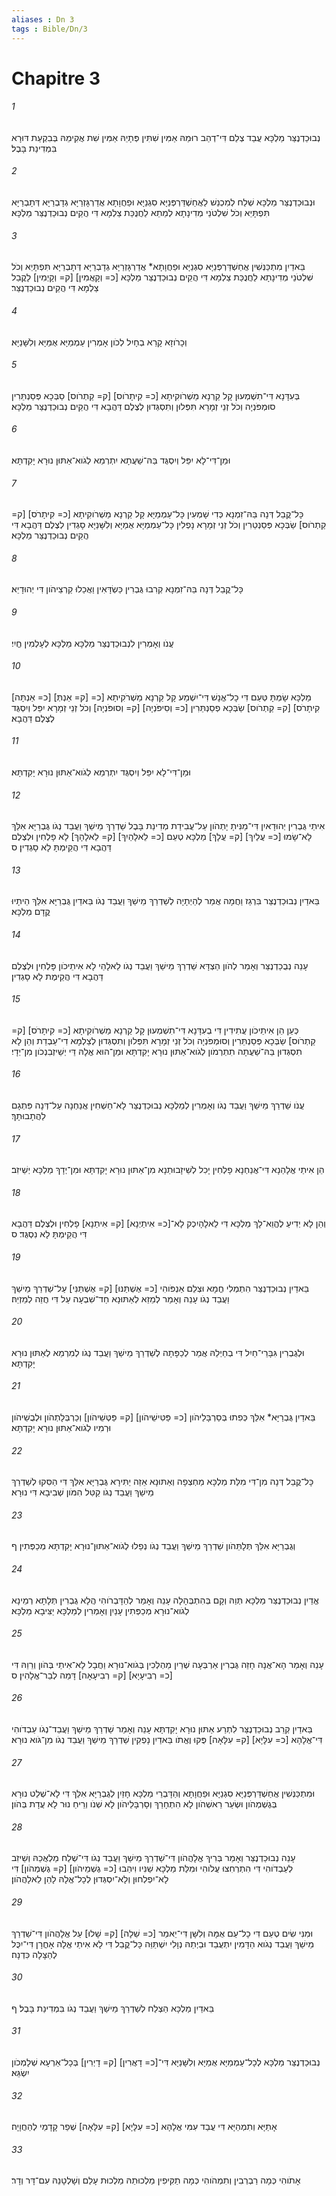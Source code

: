 ```yaml
---
aliases : Dn 3
tags : Bible/Dn/3
---
```


# Chapitre 3

###### 1
נְבוּכַדְנֶצַּר מַלְכָּא עֲבַד צְלֵם דִּי־דְהַב רוּמֵהּ אַמִּין שִׁתִּין פְּתָיֵהּ אַמִּין שִׁת אֲקִימֵהּ בְּבִקְעַת דּוּרָא בִּמְדִינַת בָּבֶל׃
###### 2
וּנְבוּכַדְנֶצַּר מַלְכָּא שְׁלַח לְמִכְנַשׁ לַאֲחַשְׁדַּרְפְּנַיָּא סִגְנַיָּא וּפַחֲוָתָא אֲדַרְגָּזְרַיָּא גְדָבְרַיָּא דְּתָבְרַיָּא תִּפְתָּיֵא וְכֹל שִׁלְטֹנֵי מְדִינָתָא לְמֵתֵא לַחֲנֻכַּת צַלְמָא דִּי הֲקֵים נְבוּכַדְנֶצַּר מַלְכָּא׃
###### 3
בֵּאדַיִן מִתְכַּנְּשִׁין אֲחַשְׁדַּרְפְּנַיָּא סִגְנַיָּא וּפַחֲוָתָא* אֲדַרְגָּזְרַיָּא גְדָבְרַיָּא דְּתָבְרַיָּא תִּפְתָּיֵא וְכֹל שִׁלְטֹנֵי מְדִינָתָא לַחֲנֻכַּת צַלְמָא דִּי הֲקֵים נְבוּכַדְנֶצַּר מַלְכָּא [כ= וְקָאֲמִין] [ק= וְקָיְמִין] לָקֳבֵל צַלְמָא דִּי הֲקֵים נְבוּכַדְנֶצַּר׃
###### 4
וְכָרֹוזָא קָרֵא בְחָיִל לְכֹון אָמְרִין עַמְמַיָּא אֻמַּיָּא וְלִשָּׁנַיָּא׃
###### 5
בְּעִדָּנָא דִּי־תִשְׁמְעוּן קָל קַרְנָא מַשְׁרֹוקִיתָא [כ= קִיתָרֹוס] [ק= קַתְרֹוס] סַבְּכָא פְּסַנְתֵּרִין סוּמְפֹּנְיָה וְכֹל זְנֵי זְמָרָא תִּפְּלוּן וְתִסְגְּדוּן לְצֶלֶם דַּהֲבָא דִּי הֲקֵים נְבוּכַדְנֶצַּר מַלְכָּא׃
###### 6
וּמַן־דִּי־לָא יִפֵּל וְיִסְגֻּד בַּהּ־שַׁעֲתָא יִתְרְמֵא לְגֹוא־אַתּוּן נוּרָא יָקִדְתָּא׃
###### 7
כָּל־קֳבֵל דְּנָה בֵּהּ־זִמְנָא כְּדִי שָׁמְעִין כָּל־עַמְמַיָּא קָל קַרְנָא מַשְׁרֹוקִיתָא [כ= קִיתָרֹס] [ק= קַתְרֹוס] שַׂבְּכָא פְּסַנְטֵרִין וְכֹל זְנֵי זְמָרָא נָפְלִין כָּל־עַמְמַיָּא אֻמַיָּא וְלִשָּׁנַיָּא סָגְדִין לְצֶלֶם דַּהֲבָא דִּי הֲקֵים נְבוּכַדְנֶצַּר מַלְכָּא׃
###### 8
כָּל־קֳבֵל דְּנָה בֵּהּ־זִמְנָא קְרִבוּ גֻּבְרִין כַּשְׂדָּאִין וַאֲכַלוּ קַרְצֵיהֹון דִּי יְהוּדָיֵא׃
###### 9
עֲנֹו וְאָמְרִין לִנְבוּכַדְנֶצַּר מַלְכָּא מַלְכָּא לְעָלְמִין חֱיִי׃
###### 10
[כ= אַנְתָּה] [ק= אַנְתְּ] מַלְכָּא שָׂמְתָּ טְּעֵם דִּי כָל־אֱנָשׁ דִּי־יִשְׁמַע קָל קַרְנָא מַשְׁרֹקִיתָא [כ= קִיתָרֹס] [ק= קַתְרֹוס] שַׂבְּכָא פְסַנְתֵּרִין [כ= וְסִיפֹּנְיָה] [ק= וְסוּפֹּנְיָה] וְכֹל זְנֵי זְמָרָא יִפֵּל וְיִסְגֻּד לְצֶלֶם דַּהֲבָא׃
###### 11
וּמַן־דִּי־לָא יִפֵּל וְיִסְגֻּד יִתְרְמֵא לְגֹוא־אַתּוּן נוּרָא יָקִדְתָּא׃
###### 12
אִיתַי גֻּבְרִין יְהוּדָאיִן דִּי־מַנִּיתָ יָתְהֹון עַל־עֲבִידַת מְדִינַת בָּבֶל שַׁדְרַךְ מֵישַׁךְ וַעֲבֵד נְגֹו גֻּבְרַיָּא אִלֵּךְ לָא־שָׂמוּ [כ= עֲלַיִךְ] [ק= עֲלָךְ] מַלְכָּא טְעֵם [כ= לֵאלָהַיִךְ] [ק= לֵאלָהָךְ] לָא פָלְחִין וּלְצֶלֶם דַּהֲבָא דִּי הֲקֵימְתָּ לָא סָגְדִין׃ ס
###### 13
בֵּאדַיִן נְבוּכַדְנֶצַּר בִּרְגַז וַחֲמָה אֲמַר לְהַיְתָיָה לְשַׁדְרַךְ מֵישַׁךְ וַעֲבֵד נְגֹו בֵּאדַיִן גֻּבְרַיָּא אִלֵּךְ הֵיתָיוּ קֳדָם מַלְכָּא׃
###### 14
עָנֵה נְבֻכַדְנֶצַּר וְאָמַר לְהֹון הַצְדָּא שַׁדְרַךְ מֵישַׁךְ וַעֲבֵד נְגֹו לֵאלָהַי לָא אִיתֵיכֹון פָּלְחִין וּלְצֶלֶם דַּהֲבָא דִּי הֲקֵימֶת לָא סָגְדִין׃
###### 15
כְּעַן הֵן אִיתֵיכֹון עֲתִידִין דִּי בְעִדָּנָא דִּי־תִשְׁמְעוּן קָל קַרְנָא מַשְׁרֹוקִיתָא [כ= קִיתָרֹס] [ק= קַתְרֹוס] שַׂבְּכָא פְּסַנְתֵּרִין וְסוּמְפֹּנְיָה וְכֹל זְנֵי זְמָרָא תִּפְּלוּן וְתִסְגְּדוּן לְצַלְמָא דִי־עַבְדֵת וְהֵן לָא תִסְגְּדוּן בַּהּ־שַׁעֲתָה תִתְרְמֹון לְגֹוא־אַתּוּן נוּרָא יָקִדְתָּא וּמַן־הוּא אֱלָהּ דֵּי יְשֵׁיזְבִנְכֹון מִן־יְדָי׃
###### 16
עֲנֹו שַׁדְרַךְ מֵישַׁךְ וַעֲבֵד נְגֹו וְאָמְרִין לְמַלְכָּא נְבוּכַדְנֶצַּר לָא־חַשְׁחִין אֲנַחְנָה עַל־דְּנָה פִּתְגָם לַהֲתָבוּתָךְ׃
###### 17
הֵן אִיתַי אֱלָהַנָא דִּי־אֲנַחְנָא פָלְחִין יָכִל לְשֵׁיזָבוּתַנָא מִן־אַתּוּן נוּרָא יָקִדְתָּא וּמִן־יְדָךְ מַלְכָּא יְשֵׁיזִב׃
###### 18
וְהֵן לָא יְדִיעַ לֶהֱוֵא־לָךְ מַלְכָּא דִּי לֵאלָהָיִכְק לָא־[כ= אִיתַיְנָא] [ק= אִיתַנָא] פָלְחִין וּלְצֶלֶם דַּהֲבָא דִּי הֲקֵימְתָּ לָא נִסְגֻּד׃ ס
###### 19
בֵּאדַיִן נְבוּכַדְנֶצַּר הִתְמְלִי חֱמָא וּצְלֵם אַנְפֹּוהִי [כ= אֶשְׁתַּנּוּ] [ק= אֶשְׁתַּנִּי] עַל־שַׁדְרַךְ מֵישַׁךְ וַעֲבֵד נְגֹו עָנֵה וְאָמַר לְמֵזֵא לְאַתּוּנָא חַד־שִׁבְעָה עַל דִּי חֲזֵה לְמֵזְיֵהּ׃
###### 20
וּלְגֻבְרִין גִּבָּרֵי־חַיִל דִּי בְחַיְלֵהּ אֲמַר לְכַפָּתָה לְשַׁדְרַךְ מֵישַׁךְ וַעֲבֵד נְגֹו לְמִרְמֵא לְאַתּוּן נוּרָא יָקִדְתָּא׃
###### 21
בֵּאדַיִן גֻּבְרַיָּא* אִלֵּךְ כְּפִתוּ בְּסַרְבָּלֵיהֹון [כ= פַּטִּישֵׁיהֹון] [ק= פַּטְּשֵׁיהֹון] וְכַרְבְּלָתְהֹון וּלְבֻשֵׁיהֹון וּרְמִיו לְגֹוא־אַתּוּן נוּרָא יָקִדְתָּא׃
###### 22
כָּל־קֳבֵל דְּנָה מִן־דִּי מִלַּת מַלְכָּא מַחְצְפָה וְאַתּוּנָא אֵזֵה יַתִּירָא גֻּבְרַיָּא אִלֵּךְ דִּי הַסִּקוּ לְשַׁדְרַךְ מֵישַׁךְ וַעֲבֵד נְגֹו קַטִּל הִמֹּון שְׁבִיבָא דִּי נוּרָא׃
###### 23
וְגֻבְרַיָּא אִלֵּךְ תְּלָתֵּהֹון שַׁדְרַךְ מֵישַׁךְ וַעֲבֵד נְגֹו נְפַלוּ לְגֹוא־אַתּוּן־נוּרָא יָקִדְתָּא מְכַפְּתִין׃ ף
###### 24
אֱדַיִן נְבוּכַדְנֶצַּר מַלְכָּא תְּוַהּ וְקָם בְּהִתְבְּהָלָה עָנֵה וְאָמַר לְהַדָּבְרֹוהִי הֲלָא גֻבְרִין תְּלָתָא רְמֵינָא לְגֹוא־נוּרָא מְכַפְּתִין עָנַיִן וְאָמְרִין לְמַלְכָּא יַצִּיבָא מַלְכָּא׃
###### 25
עָנֵה וְאָמַר הָא־אֲנָה חָזֵה גֻּבְרִין אַרְבְּעָה שְׁרַיִן מַהְלְכִין בְּגֹוא־נוּרָא וַחֲבָל לָא־אִיתַי בְּהֹון וְרֵוֵהּ דִּי [כ= רְבִיעָיָא] [ק= רְבִיעָאָה] דָּמֵה לְבַר־אֱלָהִין׃ ס
###### 26
בֵּאדַיִן קְרֵב נְבוּכַדְנֶצַּר לִתְרַע אַתּוּן נוּרָא יָקִדְתָּא עָנֵה וְאָמַר שַׁדְרַךְ מֵישַׁךְ וַעֲבֵד־נְגֹו עַבְדֹוהִי דִּי־אֱלָהָא [כ= עִלָּיָא] [ק= עִלָּאָה] פֻּקוּ וֶאֱתֹו בֵּאדַיִן נָפְקִין שַׁדְרַךְ מֵישַׁךְ וַעֲבֵד נְגֹו מִן־גֹּוא נוּרָא׃
###### 27
וּמִתְכַּנְּשִׁין אֲחַשְׁדַּרְפְּנַיָּא סִגְנַיָּא וּפַחֲוָתָא וְהַדָּבְרֵי מַלְכָּא חָזַיִן לְגֻבְרַיָּא אִלֵּךְ דִּי לָא־שְׁלֵט נוּרָא בְּגֶשְׁמְהֹון וּשְׂעַר רֵאשְׁהֹון לָא הִתְחָרַךְ וְסָרְבָּלֵיהֹון לָא שְׁנֹו וְרֵיחַ נוּר לָא עֲדָת בְּהֹון׃
###### 28
עָנֵה נְבוּכַדְנֶצַּר וְאָמַר בְּרִיךְ אֱלָהֲהֹון דִּי־שַׁדְרַךְ מֵישַׁךְ וַעֲבֵד נְגֹו דִּי־שְׁלַח מַלְאֲכֵהּ וְשֵׁיזִב לְעַבְדֹוהִי דִּי הִתְרְחִצוּ עֲלֹוהִי וּמִלַּת מַלְכָּא שַׁנִּיו וִיהַבוּ [כ= גֶשְׁמֵיהֹון] [ק= גֶשְׁמְהֹון] דִּי לָא־יִפְלְחוּן וְלָא־יִסְגְּדוּן לְכָל־אֱלָהּ לָהֵן לֵאלָהֲהֹון׃
###### 29
וּמִנִּי שִׂים טְעֵם דִּי כָל־עַם אֻמָּה וְלִשָּׁן דִּי־יֵאמַר [כ= שֵׁלָה] [ק= שָׁלוּ] עַל אֱלָהֲהֹון דִּי־שַׁדְרַךְ מֵישַׁךְ וַעֲבֵד נְגֹוא הַדָּמִין יִתְעֲבֵד וּבַיְתֵהּ נְוָלִי יִשְׁתַּוֵּה כָּל־קֳבֵל דִּי לָא אִיתַי אֱלָה אָחֳרָן דִּי־יִכֻּל לְהַצָּלָה כִּדְנָה׃
###### 30
בֵּאדַיִן מַלְכָּא הַצְלַח לְשַׁדְרַךְ מֵישַׁךְ וַעֲבֵד נְגֹו בִּמְדִינַת בָּבֶל׃ ף
###### 31
נְבוּכַדְנֶצַּר מַלְכָּא לְכָל־עַמְמַיָּא אֻמַיָּא וְלִשָּׁנַיָּא דִּי־[כ= דָאֲרִין] [ק= דָיְרִין] בְּכָל־אַרְעָא שְׁלָמְכֹון יִשְׂגֵּא׃
###### 32
אָתַיָּא וְתִמְהַיָּא דִּי עֲבַד עִמִּי אֱלָהָא [כ= עִלָּיָא] [ק= עִלָּאָה] שְׁפַר קָדָמַי לְהַחֲוָיָה׃
###### 33
אָתֹוהִי כְּמָה רַבְרְבִין וְתִמְהֹוהִי כְּמָה תַקִּיפִין מַלְכוּתֵהּ מַלְכוּת עָלַם וְשָׁלְטָנֵהּ עִם־דָּר וְדָר׃
